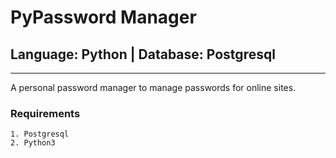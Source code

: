 # PyPassword Manager

## Language: Python | Database: Postgresql

<hr>
A personal password manager to manage passwords for online sites.

### Requirements

    1. Postgresql
    2. Python3
